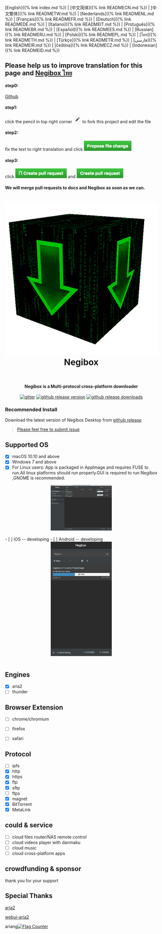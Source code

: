 [English]({% link index.md %}) |
[中文简体]({% link READMECN.md %}) |
[中文繁体]({% link READMETW.md %}) |
[Nederlands]({% link READMENL.md %}) |
[Français]({% link READMEFR.md %}) |
[Deutsch]({% link READMEDE.md %}) |
[Italiano]({% link READMEIT.md %}) |
[Protuguês]({% link READMEBR.md %}) |
[Español]({% link READMEES.md %}) |
[Russian]({% link READMERU.md %}) |
[Polski]({% link READMEPL.md %}) |
[ไทย]({% link READMETH.md %}) |
[Türkçe]({% link READMETR.md %}) |
[فارسی]({% link READMEIR.md %}) |
[čeština]({% link READMECZ.md %}) |
[Indonesian]({% link READMEID.md %})

## Please help us to improve translation for this page and [Negibox ไทย](https://github.com/hugetiny/negibox/blob/master/translate/th_TH.js)
#### step0:
[Github](https://github.com/hugetiny/negibox/blob/master/READMETH.md)

#### step1:
click the pencil in top right corner <img src="imgs/pencil.png"> to fork this project and edit the file

#### step2:
fix the text to right translation and click
<img src="imgs/propose.png">

#### step3:
click
<img src="imgs/create-pull-request.png">
and
<img src="imgs/create-pull-request1.png">

#### We will merge pull requests to docs and Negibox as soon as we can.

<h1 align="center">
    <img src="imgs/icon-gif.gif" alt="Negibox" >
  <br>
  Negibox
  <br>
  <br>
</h1>
<h4 align="center">Negibox is a Multi-protocol cross-platform downloader</h4>
<p align="center">
  <a href="https://gitter.im/negibox/community"><img src="https://img.shields.io/badge/gitter-join%20chat%20%E2%86%92-brightgreen.svg" alt="gitter"></a>
  <a href="https://github.com/hugetiny/negibox/releases"><img src="https://img.shields.io/github/release/hugetiny/negibox.svg" alt="github release version"></a>
  <a href="https://github.com/hugetiny/negibox/releases"><img src="https://img.shields.io/github/downloads/hugetiny/negibox/total.svg" alt="github release downloads"></a>
</p>



### Recommended Install
Download the latest version of Negibox Desktop from [github release](https://github.com/hugetiny/negibox/releases)
>[Please feel free to submit issue](https://github.com/hugetiny/negibox/issues/new)

## Supported OS

- [x] macOS 10.10 and above
- [x] Windows 7 and above
- [x] For Linux users:  App is packaged in AppImage and requires FUSE to run.All linux platforms should run properly.GUI is required to run Negibox ,GNOME is recommended.
<div align="center">
  <a href="https://github.com/hugetiny/negibox/releases">
    <img src="docs/imgs/MacScreenShot.png" alt="Negibox" width="40%">
  </a>
    <br>
    <br>
</div>
- [ ] iOS -- developing
- [ ] Android -- developing
<div align="center">
  <a href="https://github.com/hugetiny/negibox/releases">
    <img src="imgs/mobile.png" alt="Negibox" width="40%">
  </a>
    <br>
    <br>
</div>



## Engines
- [x] aria2
- [ ] thunder
## Browser Extension
- [ ] chrome/chromium
- [ ] firefox
- [ ] safari


## Protocol

- [ ] ipfs
- [x] http
- [x] https
- [x] ftp
- [x] sftp
- [ ] ftps
- [x] magnet
- [x] BitTorrent
- [x] MetaLink

## could & service

- [ ] cloud files router/NAS remote control
- [ ] cloud videos player with danmaku
- [ ] cloud music
- [ ] cloud cross-platform apps

## crowdfunding & sponsor

thank you for your support

## Special Thanks
[aria2](https://github.com/aria2/aria2)

[webui-aria2](https://github.com/ziahamza/webui-aria2)

ariang<a href="http://s04.flagcounter.com/more/Hb"><img src="https://s04.flagcounter.com/countxl/Hb/bg_141414/txt_EBEBEB/border_141414/columns_8/maxflags_32/viewers_Negibox/labels_0/pageviews_1/flags_0/percent_0/" alt="Flag Counter" border="0"></a>
